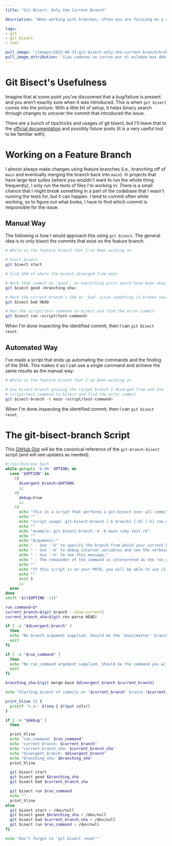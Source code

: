 ```yaml
---
title: "Git Bisect: Only the Current Branch"

description: "When working with branches, often you are focusing on a specific part of the codebase. Sometimes, a commit in a string of commits can cause failures elsewhere. Check out my script on bisecting the current branch and catch the commit that introduced the error."

tags:
- git
- git bisect
- tool

pull_image: "/images/2022-08-31-git-bisect-only-the-current-branch/broken-chain.jpg"
pull_image_attribution: '[Las cadenas se cortan por el eslabón mas débil / Chains break by the weakest link](https://flickr.com/photos/hernanpc/7115374283 "Las cadenas se cortan por el eslabón mas débil / Chains break by the weakest link") by [hernanpba](https://flickr.com/people/hernanpc) is licensed under [CC BY-SA](https://creativecommons.org/licenses/by-sa/2.0/)'
---
```


# Git Bisect's Usefulness

Imagine that at some point you've discovered that a bug/failure is present and you aren't exactly sure when it was introduced. This is when `git bisect` comes into the picture. With a little bit of setup, it helps binary search through changes to uncover the commit that introduced the issue.

There are a bunch of tips/tricks and usages of git bisect, but I'll leave that to the [official documentation](https://git-scm.com/docs/git-bisect) and possibly future posts (it is a very useful tool to be familiar with).

# Working on a Feature Branch

I almost always make changes using feature branches (i.e., branching off of `main` and eventually merging the branch back into `main`). In projects that have large test suites (where you wouldn't want to run the whole thing frequently), I only run the tests of files I'm working in. There is a small chance that I might _break_ something in a part of the codebase that I wasn't running the tests for, but it can happen. I tend to commit often while working, so to figure out what broke, I have to find which commit is responsible for the issue.

## Manual Way

The following is how I would approach this using `git bisect`. The general idea is to only bisect the commits that exist on the feature branch.

```bash
# While on the feature branch that I've been working on

# Start bisect
git bisect start

# Find SHA of where the branch diverged from main

# Mark that commit as 'good', as everything prior would have been okay
git bisect good <branching-sha>

# Mark the current branch's SHA as 'bad' since something is broken now
git bisect bad HEAD

# Run the script/test command to bisect and find the error commit
git bisect run <script/test-command>
```

When I'm done inspecting the identified commit, then I can `git bisect reset`.

## Automated Way

I've made a script that ends up automating the commands and the finding of the SHA. This makes it so I can use a single command and achieve the same results as the manual way:

```bash
# While on the feature branch that I've been working on

# Use bisect-branch passing the target branch I diverged from and the
# script/test command to bisect and find the error commit
git bisect-branch -b main <script/test-command>
```

When I'm done inspecting the identified commit, then I can `git bisect reset`.

# The git-bisect-branch Script

This [GitHub Gist](https://gist.github.com/kevinjalbert/3f0e7efe6ed0f411b7ae77b88e00a520) will be the canonical reference of the `git-branch-bisect` script (and will see updates as needed).

```bash
#!/usr/bin/env bash
while getopts 'b:dh' OPTION; do
  case "$OPTION" in
    b)
      divergent_branch=$OPTARG
      ;;
    d)
      debug=true
      ;;
    h)
      echo "This is a script that performs a git-bisect over all commits from the current branch's HEAD to where the branch diverged from the supplied branch."
      echo ""
      echo "script usage: git-bisect-branch [-b branch] [-d] [-h] run_command" >&2
      echo ""
      echo "example: git-bisect-branch -d -b main ruby test.rb"
      echo ""
      echo "Arguments:"
      echo " - Use '-b' to specify the branch from which your current branch has diverged, this should typically be 'main'/'master'."
      echo " - Use '-d' to debug internal variables and see the verbose output of git commands."
      echo " - Use '-h' to see this message."
      echo " - The remainder of the command is interpreted as the run_command, that will be running at each bisect step."
      echo ""
      echo "If this script is on your PATH, you will be able to use it like 'git bisect-branch'."
      echo ""
      exit 1
      ;;
  esac
done
shift "$(($OPTIND -1))"

run_command=$*
current_branch=$(git branch --show-current)
current_branch_sha=$(git rev-parse HEAD)

if [ -z "$divergent_branch" ]
  then
  echo "No branch argument supplied. Should be the 'main/master' branch name"
  exit
fi

if [ -z "$run_command" ]
  then
  echo "No run_command argument supplied. Should be the command you will use to run tests for each bisect step"
  exit
fi

branching_sha=$(git merge-base $divergent_branch $current_branch)

echo "Starting bisect of commits on '$current_branch' branch ($current_branch_sha) since branching from '$divergent_branch' branch ($branching_sha)"

print_hline () {
  printf '%.s─' $(seq 1 $(tput cols))
}

if [ -n "$debug" ]
  then

  print_hline
  echo "run_command: $run_command"
  echo "current_branch: $current_branch"
  echo "current_branch_sha: $current_branch_sha"
  echo "divergent_branch: $divergent_branch"
  echo "branching_sha: $branching_sha"
  print_hline

  git bisect start
  git bisect good $branching_sha
  git bisect bad $current_branch_sha

  git bisect run $run_command
  echo ""
  print_hline
else
  git bisect start > /dev/null
  git bisect good $branching_sha > /dev/null
  git bisect bad $current_branch_sha > /dev/null
  git bisect run $run_command > /dev/null
fi

echo "Don't forget to 'git bisect reset'"
```
